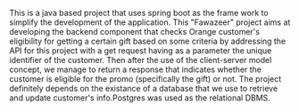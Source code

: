 This is a java based project that uses spring boot as the frame work to simplify the development of the application. This "Fawazeer" project aims at developing the backend component that checks Orange customer's eligibility for getting a certain gift based on some criteria by addressing the API for this project with a get request having as a parameter the unique identifier of the customer. Then after the use of the client-server model concept, we manage to return a response that indicates whether the customer is eligible for the promo (specifically the gift) or not. The project definitely depends on the existance of a database that we use to retrieve and update customer's info.Postgres was used as the relational DBMS.  

